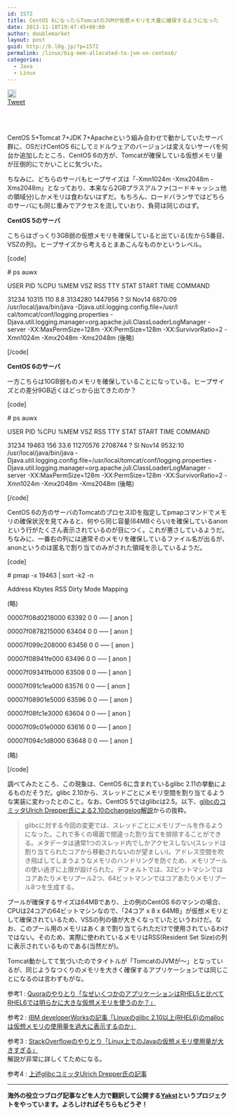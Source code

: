 ```yaml
---
id: 1572
title: CentOS 6になったらTomcatのJVMが仮想メモリを大量に確保するようになった
date: 2013-11-18T19:47:45+00:00
author: doublemarket
layout: post
guid: http://b.l0g.jp/?p=1572
permalink: /linux/big-mem-allocated-to-jvm-on-centos6/
categories:
  - Java
  - Linux
---
```

<div class='wp_social_bookmarking_light'>
  <div class="wsbl_hatena_button">
    <a href="http://b.hatena.ne.jp/entry/http://b.l0g.jp/linux/big-mem-allocated-to-jvm-on-centos6/" class="hatena-bookmark-button" data-hatena-bookmark-title="CentOS 6になったらTomcatのJVMが仮想メモリを大量に確保するようになった" data-hatena-bookmark-layout="standard" title="このエントリーをはてなブックマークに追加"> <img src="//b.hatena.ne.jp/images/entry-button/button-only@2x.png" alt="このエントリーをはてなブックマークに追加" width="20" height="20" style="border: none;" /></a>
  </div>
  
  <div class="wsbl_facebook_like">
    <div id="fb-root">
    </div><fb:like href="http://b.l0g.jp/linux/big-mem-allocated-to-jvm-on-centos6/" layout="button_count" action="like" width="100" share="false" show_faces="false" ></fb:like>
  </div>
  
  <div class="wsbl_twitter">
    <a href="https://twitter.com/share" class="twitter-share-button"{count} data-url="http://b.l0g.jp/linux/big-mem-allocated-to-jvm-on-centos6/" data-text="CentOS 6になったらTomcatのJVMが仮想メモリを大量に確保するようになった" data-via="dblmkt " data-lang="ja">Tweet</a>
  </div>
  
  <div class="wsbl_google_plus_one">
    <g:plusone size="medium" annotation="none" href="http://b.l0g.jp/linux/big-mem-allocated-to-jvm-on-centos6/" ></g:plusone>
  </div>
</div>

<br class='wp_social_bookmarking_light_clear' />

&nbsp;

CentOS 5+Tomcat 7+JDK 7+Apacheという組み合わせで動かしていたサーバ群に、OSだけCentOS 6にしてミドルウェアのバージョンは変えないサーバを何台か追加したところ、CentOS 6の方が、Tomcatが確保している仮想メモリ量が圧倒的にでかいことに気づいた。

ちなみに、どちらのサーバもヒープサイズは「-Xmn1024m -Xmx2048m -Xms2048m」となっており、本来なら2GBプラスアルファ(コードキャッシュ他の領域分)しかメモリは食わないはずだ。もちろん、ロードバランサではどちらのサーバにも同じ重みでアクセスを流していおり、負荷は同じのはず。

**CentOS 5のサーバ**

こちらはざっくり3GB弱の仮想メモリを確保していると出ている(左から5番目、VSZの列)。ヒープサイズから考えるとまあこんなものかというレベル。

[code]
  
\# ps auwx
  
USER PID %CPU %MEM VSZ RSS TTY STAT START TIME COMMAND
  
31234 10315 110 8.8 3134280 1447956 ? Sl Nov14 6870:09 /usr/local/java/bin/java -Djava.util.logging.config.file=/usr/l cal/tomcat/conf/logging.properties -Djava.util.logging.manager=org.apache.juli.ClassLoaderLogManager -server -XX:MaxPermSize=128m -XX:PermSize=128m -XX:SurvivorRatio=2 -Xmn1024m -Xmx2048m -Xms2048m (後略)
  
[/code]

**CentOS 6のサーバ**

一方こちらは10GB弱ものメモリを確保していることになっている。ヒープサイズとの差分9GB近くはどっから出てきたのか？

[code]
  
\# ps auwx
  
USER PID %CPU %MEM VSZ RSS TTY STAT START TIME COMMAND
  
31234 19463 156 33.6 11270576 2708744 ? Sl Nov14 9532:10 /usr/local/java/bin/java -Djava.util.logging.config.file=/usr/local/tomcat/conf/logging.properties -Djava.util.logging.manager=org.apache.juli.ClassLoaderLogManager -server -XX:MaxPermSize=128m -XX:PermSize=128m -XX:SurvivorRatio=2 -Xmn1024m -Xmx2048m -Xms2048m (後略)
  
[/code]

CentOS 6の方のサーバのTomcatのプロセスIDを指定してpmapコマンドでメモリの確保状況を見てみると、何やら同じ容量(64MBぐらい)を確保しているanonという行がたくさん表示されているのが目につく。これが悪さしているようだ。ちなみに、一番右の列には通常そのメモリを確保しているファイル名が出るが、anonというのは匿名で割り当てのみがされた領域を示しているようだ。

[code]
  
\# pmap -x 19463 | sort -k2 -n
  
Address Kbytes RSS Dirty Mode Mapping
  
(略)
  
00007f08d0218000 63392 0 0 &#8212;&#8211; [ anon ]
  
00007f0878215000 63404 0 0 &#8212;&#8211; [ anon ]
  
00007f099c208000 63456 0 0 &#8212;&#8211; [ anon ]
  
00007f08941fe000 63496 0 0 &#8212;&#8211; [ anon ]
  
00007f09341fb000 63508 0 0 &#8212;&#8211; [ anon ]
  
00007f091c1ea000 63576 0 0 &#8212;&#8211; [ anon ]
  
00007f08901e5000 63596 0 0 &#8212;&#8211; [ anon ]
  
00007f08fc1e3000 63604 0 0 &#8212;&#8211; [ anon ]
  
00007f09c01e0000 63616 0 0 &#8212;&#8211; [ anon ]
  
00007f094c1d8000 63648 0 0 &#8212;&#8211; [ anon ]
  
(略)
  
[/code]

調べてみたところ、この現象は、CentOS 6に含まれているglibc 2.11の挙動によるものだそうだ。glibc 2.10から、スレッドごとにメモリ空間を割り当てるような実装に変わったとのこと。なお、CentOS 5ではglibcは2.5。以下、<a title="glibc 2.10 news" href="http://udrepper.livejournal.com/20948.html" target="_blank">glibcのコミッタUlrich Drepper氏による2.10のchangelog解説</a>からの抜粋。

> glibcに対する今回の変更では、スレッドごとにメモリプールを作るようになった。これで多くの場面で間違った割り当てを排除することができる。メタデータは通常1つのスレッド内でしかアクセスしない(スレッドは割り当てられたコアから移動されないのが望ましい)。アドレス空間を吹き飛ばしてしまうようなメモリのハンドリングを防ぐため、メモリプールの使い過ぎに上限が設けられた。デフォルトでは、32ビットマシンではコアあたりメモリプール2つ、64ビットマシンではコアあたりメモリプール8つを生成する。

プールが確保するサイズは64MBであり、上の例のCentOS 6のマシンの場合、CPUは24コアの64ビットマシンなので、「24コア x 8 x 64MB」が仮想メモリとして確保されているため、VSSの列の値が大きくなっていたというわけだ。なお、このプール用のメモリはあくまで割り当てられただけで使用されているわけではない。そのため、実際に使われているメモリはRSS(Resident Set Size)の列に表示されているものである(当然だが)。

Tomcat動かしてて気づいたのでタイトルが「TomcatのJVMが～」となっているが、同じようなつくりのメモリを大きく確保するアプリケーションでは同じことになるのは言わずもがな。

参考1 : <a href="http://www.quora.com/Why-do-some-applications-use-significantly-more-virtual-memory-on-RHEL-6-compared-to-RHEL-5" target="_blank">Quoraのやりとり「なぜいくつかのアプリケーションはRHEL5と比べてRHEL6では明らかに大きな仮想メモリを使うのか？」</a>

参考2 : <a href="https://www.ibm.com/developerworks/community/blogs/kevgrig/entry/linux_glibc_2_10_rhel_6_malloc_may_show_excessive_virtual_memory_usage?lang=en" target="_blank">IBM developerWorksの記事「Linuxのglibc 2.10以上(RHEL6)のmallocは仮想メモリの使用量を過大に表示するのか」</a>

参考3 : <a href="http://stackoverflow.com/questions/561245/virtual-memory-usage-from-java-under-linux-too-much-memory-used" target="_blank">StackOverflowのやりとり「Linux上でのJavaの仮想メモリ使用量が大きすぎる」</a>  
解説が非常に詳しくてためになる。

参考4 : <a href="http://udrepper.livejournal.com/20948.html" target="_blank">上述glibcコミッタUlrich Drepper氏の記事</a>

* * *

**海外の役立つブログ記事などを人力で翻訳して公開する[Yakst](https://yakst.com/ja)というプロジェクトをやっています。よろしければそちらもどうぞ！**